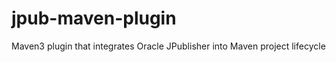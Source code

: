jpub-maven-plugin
=================

Maven3 plugin that integrates Oracle JPublisher into Maven project lifecycle
